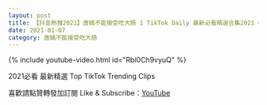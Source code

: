 ```yaml
---
layout: post
title: 【抖音熱搜2021】唐嫣不能接受吃大肠 1 TikTok Daily 最新必看精選合集2021 01 07
date: 2021-01-07
category: 唐嫣不能接受吃大肠
---
```


{% include youtube-video.html id="Rbi0Ch9vyuQ" %}

2021必看 最新精選 Top TikTok Trending Clips

喜歡請點贊轉發加訂閱 Like & Subscribe：[YouTube](https://www.youtube.com/channel/UCAoR7VcanIPd04uEq_GIylA/videos)

